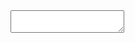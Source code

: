 <textarea id="example2"></textarea>
<script>
Jodit.make('#example2', {
  toolbarAdaptive: false,
  buttons: [
    {
     	name: 'button',
			iconURL: 'https://xdsoft.net/favicon.png',
			popup: jodit => {
				const div = jodit.create.element('div');
				div.textContent = 'Hello world';
				return div;
			}
    }
  ]
});
</script>
<br/>
